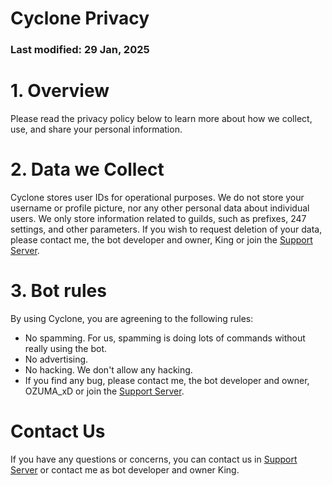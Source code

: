 # Cyclone Privacy
### Last modified: 29 Jan, 2025

# 1. Overview
Please read the privacy policy below to learn more about how we collect, use, and share your personal information.

# 2. Data we Collect
Cyclone stores user IDs for operational purposes. We do not store your username or profile picture, nor any other personal data about individual users. We only store information related to guilds, such as prefixes, 247 settings, and other parameters. If you wish to request deletion of your data, please contact me, the bot developer and owner, King or join the [Support Server](https://discord.gg/cjontop).

# 3. Bot rules
By using Cyclone, you are agreening to the following rules:
- No spamming. For us, spamming is doing lots of commands without really using the bot.
- No advertising.
- No hacking. We don't allow any hacking.
- If you find any bug, please contact me, the bot developer and owner, OZUMA_xD or join the [Support Server](https://discord.gg/cjontop).

# Contact Us
If you have any questions or concerns, you can contact us in [Support Server](https://discord.gg/cjontop) or contact me as bot developer and owner King.
